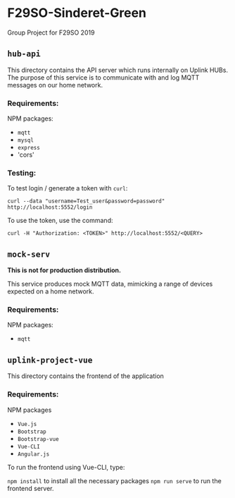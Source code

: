 # F29SO-Sinderet-Green

Group Project for F29SO 2019

## `hub-api`

This directory contains the API server which runs internally on Uplink HUBs.
The purpose of this service is to communicate with and log MQTT messages on our home network.

### Requirements:

NPM packages:

- `mqtt`
- `mysql`
- `express`
- 'cors'

### Testing:

To test login / generate a token with `curl`:

`curl --data "username=Test_user&password=password" http://localhost:5552/login`

To use the token, use the command:

`curl -H "Authorization: <TOKEN>" http://localhost:5552/<QUERY>`

## `mock-serv`

**This is not for production distribution.**

This service produces mock MQTT data, mimicking a range of devices expected on a home network.

### Requirements:

NPM packages:

- `mqtt`

## `uplink-project-vue`

This directory contains the frontend of the application

### Requirements:

NPM packages

- `Vue.js`
- `Bootstrap`
- `Bootstrap-vue`
- `Vue-CLI`
- `Angular.js`

To run the frontend using Vue-CLI, type:

`npm install` to install all the necessary packages
`npm run serve` to run the frontend server.
